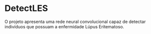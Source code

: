 # DetectLES
O projeto apresenta uma rede neural convolucional capaz de detectar indivíduos que possuam a enfermidade Lúpus Eritematoso.
